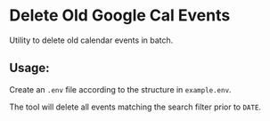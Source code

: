 # Delete Old Google Cal Events

Utility to delete old calendar events in batch.

## Usage:
Create an `.env` file according to the structure in `example.env`.

The tool will delete all events matching the search filter prior to `DATE`.
